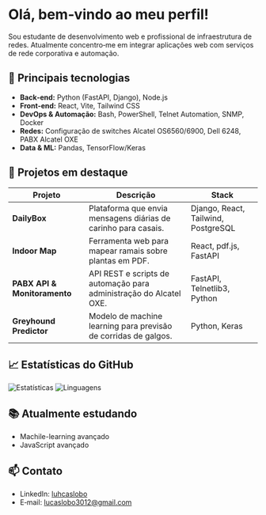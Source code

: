 # Olá, bem‑vindo ao meu perfil!

Sou estudante de desenvolvimento web e profissional de infraestrutura de redes. Atualmente concentro‑me em integrar aplicações web com serviços de rede corporativa e automação.

## 🧰 Principais tecnologias

* **Back‑end:** Python (FastAPI, Django), Node.js
* **Front‑end:** React, Vite, Tailwind CSS
* **DevOps & Automação:** Bash, PowerShell, Telnet Automation, SNMP, Docker
* **Redes:** Configuração de switches Alcatel OS6560/6900, Dell 6248, PABX Alcatel OXE
* **Data & ML:** Pandas, TensorFlow/Keras

## 🔨 Projetos em destaque

| Projeto                      | Descrição                                                          | Stack                               |
| ---------------------------- | ------------------------------------------------------------------ | ----------------------------------- |
| **DailyBox**                 | Plataforma que envia mensagens diárias de carinho para casais.     | Django, React, Tailwind, PostgreSQL |
| **Indoor Map**               | Ferramenta web para mapear ramais sobre plantas em PDF.            | React, pdf.js, FastAPI              |
| **PABX API & Monitoramento** | API REST e scripts de automação para administração do Alcatel OXE. | FastAPI, Telnetlib3, Python         |
| **Greyhound Predictor**      | Modelo de machine learning para previsão de corridas de galgos.    | Python, Keras                       |

## 📈 Estatísticas do GitHub

![Estatísticas](https://github-readme-stats.vercel.app/api?username=luhcaslobo\&show_icons=true\&theme=default)
![Linguagens](https://github-readme-stats.vercel.app/api/top-langs/?username=luhcaslobo\&layout=compact)

## 📚 Atualmente estudando

* Machile-learning avançado
* JavaScript avançado

## 📫 Contato

* LinkedIn: [luhcaslobo](https://www.linkedin.com/in/luhcaslobo/)
* E‑mail: [lucaslobo3012@gmail.com](mailto:lucaslobo3012@gmail.com)
